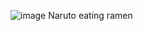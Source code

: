 ![image](https://user-images.githubusercontent.com/88777556/129904343-1ae2b266-8890-4177-af33-714826715665.png)
Naruto eating ramen
